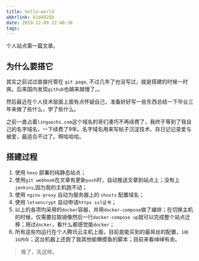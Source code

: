 ```yaml
---
title: hello-world
abbrlink: b1d4025b
date: 2019-12-09 22:40:38
tags:
---
```


个人站点第一篇文章。

## 为什么要搭它

其实之前试过直接托管在 `git page`, 不过几年了也没写过，就是搭建的时候一时爽。后来国内发现`github`也越来越慢了。。 

然后最近在个人技术层面上面有点怀疑自己，准备好好写一些东西总结一下毕业三年来做了些什么，学了些什么。

之前一直占着`linguochi.com`这个域名的哥们凑巧不再续费了，我终于等到了我自己的名字域名，一下续费了9年。名字域名用来写帖子沉淀技术、存日记记录爱与被爱，最适合不过了。啊哈哈哈。

## 搭建过程

1. 使用 `hexo` 部署的纯静态站点；
1. 使用`git webhook`在文章有更新`push`时，自动推送文章到站点上；没有上`jenkins`,因为我的主机跑不动；
1. 使用 `nginx-proxy` 自动为服务器上的 `vhosts` 配置域名；
1. 使用 `letsencrypt` 自动申请`https ssl证书`；
1. 以上的各项均采用的`docker`容器，并用`docker-compose`做了编排；在切换主机的时候，仅需要拉取镜像然后一行`docker-compose up`就可以完成整个站点迁移；用过`docker`，看什么都感觉能`docker`；
1. 所有这些均运行在个人腾讯云主机上面，目前是能买到的最屌丝的配置，`1核1G内存`；这台机器上还跑了我其他偷懒摸鱼的脚本；目前来看绰绰有余。

> 晚了，先这样。
